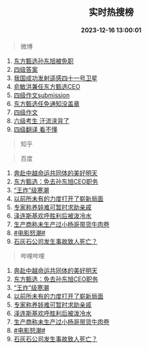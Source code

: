 <div align="center"><h2>实时热搜榜</h2><h4>2023-12-16 13:00:01</h4></div>

> 微博  

1. [东方甄选孙东旭被免职](https://s.weibo.com/weibo?q=%23%E4%B8%9C%E6%96%B9%E7%94%84%E9%80%89%E5%AD%99%E4%B8%9C%E6%97%AD%E8%A2%AB%E5%85%8D%E8%81%8C%23&t=31&band_rank=1&Refer=top)<br />
2. [四级答案](https://s.weibo.com/weibo?q=%E5%9B%9B%E7%BA%A7%E7%AD%94%E6%A1%88&t=31&band_rank=2&Refer=top)<br />
3. [我国成功发射遥感四十一号卫星](https://s.weibo.com/weibo?q=%23%E6%88%91%E5%9B%BD%E6%88%90%E5%8A%9F%E5%8F%91%E5%B0%84%E9%81%A5%E6%84%9F%E5%9B%9B%E5%8D%81%E4%B8%80%E5%8F%B7%E5%8D%AB%E6%98%9F%23&t=31&band_rank=3&Refer=top)<br />
4. [俞敏洪兼任东方甄选CEO](https://s.weibo.com/weibo?q=%23%E4%BF%9E%E6%95%8F%E6%B4%AA%E5%85%BC%E4%BB%BB%E4%B8%9C%E6%96%B9%E7%94%84%E9%80%89CEO%23&t=31&band_rank=4&Refer=top)<br />
5. [四级作文submission](https://s.weibo.com/weibo?q=%23%E5%9B%9B%E7%BA%A7%E4%BD%9C%E6%96%87submission%23&t=31&band_rank=5&Refer=top)<br />
6. [东方甄选任免通知没盖章](https://s.weibo.com/weibo?q=%23%E4%B8%9C%E6%96%B9%E7%94%84%E9%80%89%E4%BB%BB%E5%85%8D%E9%80%9A%E7%9F%A5%E6%B2%A1%E7%9B%96%E7%AB%A0%23&t=31&band_rank=6&Refer=top)<br />
7. [四级作文](https://s.weibo.com/weibo?q=%E5%9B%9B%E7%BA%A7%E4%BD%9C%E6%96%87&t=31&band_rank=7&Refer=top)<br />
8. [六级考生 汗流浃背了](https://s.weibo.com/weibo?q=%E5%85%AD%E7%BA%A7%E8%80%83%E7%94%9F%20%E6%B1%97%E6%B5%81%E6%B5%83%E8%83%8C%E4%BA%86&t=31&band_rank=8&Refer=top)<br />
9. [四级翻译 看不懂](https://s.weibo.com/weibo?q=%E5%9B%9B%E7%BA%A7%E7%BF%BB%E8%AF%91%20%E7%9C%8B%E4%B8%8D%E6%87%82&t=31&band_rank=9&Refer=top)<br />

> 知乎  


> 百度  

1. [奔赴中越命运共同体的美好明天](https://www.baidu.com/s?wd=%E5%A5%94%E8%B5%B4%E4%B8%AD%E8%B6%8A%E5%91%BD%E8%BF%90%E5%85%B1%E5%90%8C%E4%BD%93%E7%9A%84%E7%BE%8E%E5%A5%BD%E6%98%8E%E5%A4%A9&sa=fyb_news&rsv_dl=fyb_news)<br />
2. [东方甄选：免去孙东旭CEO职务](https://www.baidu.com/s?wd=%E4%B8%9C%E6%96%B9%E7%94%84%E9%80%89%EF%BC%9A%E5%85%8D%E5%8E%BB%E5%AD%99%E4%B8%9C%E6%97%ADCEO%E8%81%8C%E5%8A%A1&sa=fyb_news&rsv_dl=fyb_news)<br />
3. [“王炸”级寒潮](https://www.baidu.com/s?wd=%E2%80%9C%E7%8E%8B%E7%82%B8%E2%80%9D%E7%BA%A7%E5%AF%92%E6%BD%AE&sa=fyb_news&rsv_dl=fyb_news)<br />
4. [以前所未有的力度打开了崭新局面](https://www.baidu.com/s?wd=%E4%BB%A5%E5%89%8D%E6%89%80%E6%9C%AA%E6%9C%89%E7%9A%84%E5%8A%9B%E5%BA%A6%E6%89%93%E5%BC%80%E4%BA%86%E5%B4%AD%E6%96%B0%E5%B1%80%E9%9D%A2&sa=fyb_news&rsv_dl=fyb_news)<br />
5. [专家称养娃难可暂时求助亲戚](https://www.baidu.com/s?wd=%E4%B8%93%E5%AE%B6%E7%A7%B0%E5%85%BB%E5%A8%83%E9%9A%BE%E5%8F%AF%E6%9A%82%E6%97%B6%E6%B1%82%E5%8A%A9%E4%BA%B2%E6%88%9A&sa=fyb_news&rsv_dl=fyb_news)<br />
6. [泽连斯基欢呼胜利后被泼冷水](https://www.baidu.com/s?wd=%E6%B3%BD%E8%BF%9E%E6%96%AF%E5%9F%BA%E6%AC%A2%E5%91%BC%E8%83%9C%E5%88%A9%E5%90%8E%E8%A2%AB%E6%B3%BC%E5%86%B7%E6%B0%B4&sa=fyb_news&rsv_dl=fyb_news)<br />
7. [生产商称未生产过小杨哥带货牛肉卷](https://www.baidu.com/s?wd=%E7%94%9F%E4%BA%A7%E5%95%86%E7%A7%B0%E6%9C%AA%E7%94%9F%E4%BA%A7%E8%BF%87%E5%B0%8F%E6%9D%A8%E5%93%A5%E5%B8%A6%E8%B4%A7%E7%89%9B%E8%82%89%E5%8D%B7&sa=fyb_news&rsv_dl=fyb_news)<br />
8. [#电影怒潮#](https://www.baidu.com/s?wd=%23%E7%94%B5%E5%BD%B1%E6%80%92%E6%BD%AE%23&sa=fyb_news&rsv_dl=fyb_news)<br />
9. [石灰石公司发生事故致人死亡？](https://www.baidu.com/s?wd=%E7%9F%B3%E7%81%B0%E7%9F%B3%E5%85%AC%E5%8F%B8%E5%8F%91%E7%94%9F%E4%BA%8B%E6%95%85%E8%87%B4%E4%BA%BA%E6%AD%BB%E4%BA%A1%EF%BC%9F&sa=fyb_news&rsv_dl=fyb_news)<br />

> 哔哩哔哩  

1. [奔赴中越命运共同体的美好明天](https://www.baidu.com/s?wd=%E5%A5%94%E8%B5%B4%E4%B8%AD%E8%B6%8A%E5%91%BD%E8%BF%90%E5%85%B1%E5%90%8C%E4%BD%93%E7%9A%84%E7%BE%8E%E5%A5%BD%E6%98%8E%E5%A4%A9&sa=fyb_news&rsv_dl=fyb_news)<br />
2. [东方甄选：免去孙东旭CEO职务](https://www.baidu.com/s?wd=%E4%B8%9C%E6%96%B9%E7%94%84%E9%80%89%EF%BC%9A%E5%85%8D%E5%8E%BB%E5%AD%99%E4%B8%9C%E6%97%ADCEO%E8%81%8C%E5%8A%A1&sa=fyb_news&rsv_dl=fyb_news)<br />
3. [“王炸”级寒潮](https://www.baidu.com/s?wd=%E2%80%9C%E7%8E%8B%E7%82%B8%E2%80%9D%E7%BA%A7%E5%AF%92%E6%BD%AE&sa=fyb_news&rsv_dl=fyb_news)<br />
4. [以前所未有的力度打开了崭新局面](https://www.baidu.com/s?wd=%E4%BB%A5%E5%89%8D%E6%89%80%E6%9C%AA%E6%9C%89%E7%9A%84%E5%8A%9B%E5%BA%A6%E6%89%93%E5%BC%80%E4%BA%86%E5%B4%AD%E6%96%B0%E5%B1%80%E9%9D%A2&sa=fyb_news&rsv_dl=fyb_news)<br />
5. [专家称养娃难可暂时求助亲戚](https://www.baidu.com/s?wd=%E4%B8%93%E5%AE%B6%E7%A7%B0%E5%85%BB%E5%A8%83%E9%9A%BE%E5%8F%AF%E6%9A%82%E6%97%B6%E6%B1%82%E5%8A%A9%E4%BA%B2%E6%88%9A&sa=fyb_news&rsv_dl=fyb_news)<br />
6. [泽连斯基欢呼胜利后被泼冷水](https://www.baidu.com/s?wd=%E6%B3%BD%E8%BF%9E%E6%96%AF%E5%9F%BA%E6%AC%A2%E5%91%BC%E8%83%9C%E5%88%A9%E5%90%8E%E8%A2%AB%E6%B3%BC%E5%86%B7%E6%B0%B4&sa=fyb_news&rsv_dl=fyb_news)<br />
7. [生产商称未生产过小杨哥带货牛肉卷](https://www.baidu.com/s?wd=%E7%94%9F%E4%BA%A7%E5%95%86%E7%A7%B0%E6%9C%AA%E7%94%9F%E4%BA%A7%E8%BF%87%E5%B0%8F%E6%9D%A8%E5%93%A5%E5%B8%A6%E8%B4%A7%E7%89%9B%E8%82%89%E5%8D%B7&sa=fyb_news&rsv_dl=fyb_news)<br />
8. [#电影怒潮#](https://www.baidu.com/s?wd=%23%E7%94%B5%E5%BD%B1%E6%80%92%E6%BD%AE%23&sa=fyb_news&rsv_dl=fyb_news)<br />
9. [石灰石公司发生事故致人死亡？](https://www.baidu.com/s?wd=%E7%9F%B3%E7%81%B0%E7%9F%B3%E5%85%AC%E5%8F%B8%E5%8F%91%E7%94%9F%E4%BA%8B%E6%95%85%E8%87%B4%E4%BA%BA%E6%AD%BB%E4%BA%A1%EF%BC%9F&sa=fyb_news&rsv_dl=fyb_news)<br />
